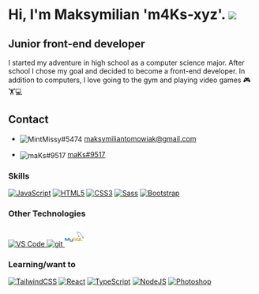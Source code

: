 # Hi, I'm Maksymilian 'm4Ks-xyz'. ![](https://user-images.githubusercontent.com/18350557/176309783-0785949b-9127-417c-8b55-ab5a4333674e.gif) 

## Junior front-end developer

<p>I started my adventure in high school as a computer science major. After school I chose my goal and decided to become a front-end developer. In addition to computers, I love going to the gym and playing video games 🎮🏋️💻</p>

<h2>Contact</h2>

- <img align="center" src="https://preview.redd.it/b2qwztedqkk61.png?width=2048&format=png&auto=webp&s=63d8b328460bbab0d109d3faaf3178dc0f5f56a9" alt="MintMissy#5474" height="36" width="36" /> [maksymiliantomowiak@gmail.com](mailto:maksymiliantomowiak@gmail.com)

- <img align="center" src="https://raw.githubusercontent.com/danielcranney/readme-generator/main/public/icons/socials/discord.svg" target="_blank" alt="maKs#9517" height="36" width="36" /> <a target="_blank" href="https://discord.com/users/maKs#9517" rel="noreferrer"><span>maKs#9517</span></a>

</p>

### Skills

<p align="left">
<a href="https://developer.mozilla.org/en-US/docs/Web/JavaScript" target="_blank" rel="noreferrer"><img src="https://raw.githubusercontent.com/danielcranney/readme-generator/main/public/icons/skills/javascript-colored.svg" width="36" height="36" alt="JavaScript" /></a>
<a href="https://developer.mozilla.org/en-US/docs/Glossary/HTML5" target="_blank" rel="noreferrer"><img src="https://raw.githubusercontent.com/danielcranney/readme-generator/main/public/icons/skills/html5-colored.svg" width="36" height="36" alt="HTML5" /></a>
<a href="https://www.w3.org/TR/CSS/#css" target="_blank" rel="noreferrer"><img src="https://raw.githubusercontent.com/danielcranney/readme-generator/main/public/icons/skills/css3-colored.svg" width="36" height="36" alt="CSS3" /></a>
<a href="https://sass-lang.com/" target="_blank" rel="noreferrer"><img src="https://raw.githubusercontent.com/danielcranney/readme-generator/main/public/icons/skills/sass-colored.svg" width="36" height="36" alt="Sass" /></a>
<a href="https://getbootstrap.com/" target="_blank" rel="noreferrer"><img src="https://raw.githubusercontent.com/danielcranney/readme-generator/main/public/icons/skills/bootstrap-colored.svg" width="36" height="36" alt="Bootstrap" /></a>

<h3>Other Technologies</h3>
<p align="left">
<a href="https://code.visualstudio.com/" target="_blank" rel="noreferrer">
		<img src="https://cdn.cdnlogo.com/logos/v/82/visual-studio-code.svg" alt="VS Code" width="40" height="40"/>
	</a>
	<a href="https://git-scm.com/" target="_blank" rel="noreferrer">
		<img src="https://www.vectorlogo.zone/logos/git-scm/git-scm-icon.svg" alt="git" width="40" height="40"/>
	</a>
  <a href="https://www.mysql.com/" target="_blank" rel="noreferrer">
		<img src="https://raw.githubusercontent.com/devicons/devicon/master/icons/mysql/mysql-original-wordmark.svg" alt="mysql" width="40" height="40"/>
	</a>
</p>
<h3>Learning/want to</h3>
<a href="https://tailwindcss.com/" target="_blank" rel="noreferrer"><img src="https://raw.githubusercontent.com/danielcranney/readme-generator/main/public/icons/skills/tailwindcss-colored.svg" width="36" height="36" alt="TailwindCSS" /></a>
<a href="https://reactjs.org/" target="_blank" rel="noreferrer"><img src="https://raw.githubusercontent.com/danielcranney/readme-generator/main/public/icons/skills/react-colored.svg" width="36" height="36" alt="React" /></a>
<a href="https://www.typescriptlang.org/" target="_blank" rel="noreferrer"><img src="https://raw.githubusercontent.com/danielcranney/readme-generator/main/public/icons/skills/typescript-colored.svg" width="36" height="36" alt="TypeScript" /></a>
<a href="https://nodejs.org/en/" target="_blank" rel="noreferrer"><img src="https://raw.githubusercontent.com/danielcranney/readme-generator/main/public/icons/skills/nodejs-colored.svg" width="36" height="36" alt="NodeJS" /></a>
<a href="https://www.adobe.com/uk/products/photoshop.html" target="_blank" rel="noreferrer"><img src="https://raw.githubusercontent.com/danielcranney/readme-generator/main/public/icons/skills/photoshop-colored.svg" width="36" height="36" alt="Photoshop" /></a>
